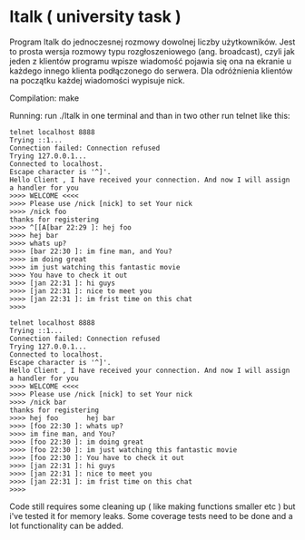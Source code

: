 # ltalk ( university task )
Program ltalk  do jednoczesnej rozmowy dowolnej liczby użytkowników. Jest to prosta wersja rozmowy typu rozgłoszeniowego
(ang. broadcast), czyli jak jeden z klientów programu wpisze wiadomość pojawia się ona na ekranie u
każdego innego klienta podłączonego do serwera. Dla odróżnienia klientów na początku każdej wiadomości wypisuje nick.

Compilation:
make

Running:
run ./ltalk in one terminal and than in two other run telnet like this:

    telnet localhost 8888
    Trying ::1...
    Connection failed: Connection refused
    Trying 127.0.0.1...
    Connected to localhost.
    Escape character is '^]'.
    Hello Client , I have received your connection. And now I will assign a handler for you
    >>>> WELCOME <<<<
    >>>> Please use /nick [nick] to set Your nick
    >>>> /nick foo
    thanks for registering
    >>>> ^[[A[bar 22:29 ]: hej foo
    >>>> hej bar
    >>>> whats up?
    >>>> [bar 22:30 ]: im fine man, and You?
    >>>> im doing great
    >>>> im just watching this fantastic movie
    >>>> You have to check it out
    >>>> [jan 22:31 ]: hi guys
    >>>> [jan 22:31 ]: nice to meet you
    >>>> [jan 22:31 ]: im frist time on this chat
    >>>>

    telnet localhost 8888
    Trying ::1...
    Connection failed: Connection refused
    Trying 127.0.0.1...
    Connected to localhost.
    Escape character is '^]'.
    Hello Client , I have received your connection. And now I will assign a handler for you
    >>>> WELCOME <<<<
    >>>> Please use /nick [nick] to set Your nick
    >>>> /nick bar
    thanks for registering
    >>>> hej foo       hej bar
    >>>> [foo 22:30 ]: whats up?
    >>>> im fine man, and You?
    >>>> [foo 22:30 ]: im doing great
    >>>> [foo 22:30 ]: im just watching this fantastic movie
    >>>> [foo 22:30 ]: You have to check it out
    >>>> [jan 22:31 ]: hi guys
    >>>> [jan 22:31 ]: nice to meet you
    >>>> [jan 22:31 ]: im frist time on this chat
    >>>>


Code still requires some cleaning up ( like making functions smaller etc ) but i've tested
it for memory leaks.
Some coverage tests need to be done and a lot functionality can be added.
